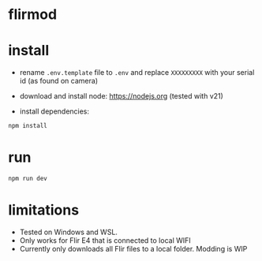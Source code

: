 # flirmod

# install

-   rename `.env.template` file to `.env` and replace `XXXXXXXXX` with your serial id (as found on camera)

-   download and install node: https://nodejs.org (tested with v21)

-   install dependencies:

```bash
npm install
```

# run

```bash
npm run dev
```

# limitations

-   Tested on Windows and WSL.
-   Only works for Flir E4 that is connected to local WIFI
-   Currently only downloads all Flir files to a local folder. Modding is WIP
